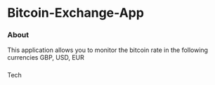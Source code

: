 # Bitcoin-Exchange-App


### About

This application allows you to monitor the bitcoin rate in the following currencies GBP, USD, EUR

###

Tech
